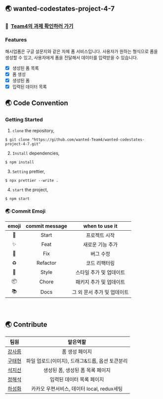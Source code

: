 ## 🌏 wanted-codestates-project-4-7

### 📌 &nbsp;[Team4의 과제 확인하러 가기](https://frosty-banach-7f16be.netlify.app/)

### Features

해시업폼은 구글 설문지와 같은 자체 폼 서비스입니다. 사용자가 원하는 형식으로 폼을 생성할 수 있고, 사용자에게 폼을 전달해서 데이터를 입력받을 수 있습니다.

- [x] 생성된 폼 목록
- [x] 폼 생성
- [x] 생성된 폼
- [x] 입력된 데이터 목록

## 🌏 Code Convention

### Getting Started

1. `clone` the repository,

```
$ git clone "https://github.com/wanted-Team4/wanted-codestates-project-4-7.git"
```

2. `Install` dependencies,

```
$ npm install
```

3. `Setting` prettier,

```
$ npx prettier --write .
```

4. `start` the project,

```
$ npm start
```

### 🌏 Commit Emoji

|   emoji    | commit message |       when to use it        |
| :--------: | :------------: | :-------------------------: |
|   :tada:   |     Start      |        프로젝트 시작        |
| :sparkles: |      Feat      |      새로운 기능 추가       |
|   :bug:    |      Fix       |          버그 수정          |
| :recycle:  |    Refactor    |        코드 리팩터링        |
| :lipstick: |     Style      |   스타일 추가 및 업데이트   |
| :package:  |     Chore      |   패키지 추가 및 업데이트   |
|  :books:   |      Docs      | 그 외 문서 추가 및 업데이트 |

### <br/>

## 🌏 Contribute

|                        팀원                         |                    맡은역할                     |
| :-------------------------------------------------: | :---------------------------------------------: |
|  <a href="https://github.com/sareum-k">강사름 </a>  |                 폼 생성 페이지                  |
| <a href="https://github.com/KooTaehyeon">구태현</a> | 파일 업로드(이미지), 드래그&드롭, 옵션 토큰분리 |
|   <a href="https://github.com/sunysty">석지선</a>   |        생성된 폼, 생성된 폼 목록 페이지         |
|   <a href="https://github.com/slobbie">정해석</a>   |            입력된 데이터 목록 페이지            |
|  <a href="https://github.com/hasunghwa">하성화</a>  |   카카오 우편서비스, 데이터 local, redux세팅    |

